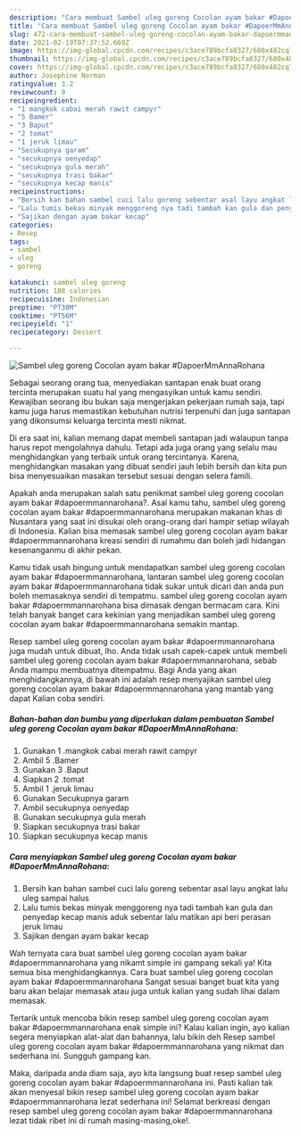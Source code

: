 ```yaml
---
description: "Cara membuat Sambel uleg goreng Cocolan ayam bakar #DapoerMmAnnaRohana Sederhana dan Mudah Dibuat"
title: "Cara membuat Sambel uleg goreng Cocolan ayam bakar #DapoerMmAnnaRohana Sederhana dan Mudah Dibuat"
slug: 472-cara-membuat-sambel-uleg-goreng-cocolan-ayam-bakar-dapoermmannarohana-sederhana-dan-mudah-dibuat
date: 2021-02-19T07:37:52.669Z
image: https://img-global.cpcdn.com/recipes/c3ace789bcfa8327/680x482cq70/sambel-uleg-goreng-cocolan-ayam-bakar-dapoermmannarohana-foto-resep-utama.jpg
thumbnail: https://img-global.cpcdn.com/recipes/c3ace789bcfa8327/680x482cq70/sambel-uleg-goreng-cocolan-ayam-bakar-dapoermmannarohana-foto-resep-utama.jpg
cover: https://img-global.cpcdn.com/recipes/c3ace789bcfa8327/680x482cq70/sambel-uleg-goreng-cocolan-ayam-bakar-dapoermmannarohana-foto-resep-utama.jpg
author: Josephine Norman
ratingvalue: 3.2
reviewcount: 9
recipeingredient:
- "1 mangkok cabai merah rawit campyr"
- "5 Bamer"
- "3 Baput"
- "2 tomat"
- "1 jeruk limau"
- "Secukupnya garam"
- "secukupnya oenyedap"
- "secukupnya gula merah"
- "secukupnya trasi bakar"
- "secukupnya kecap manis"
recipeinstructions:
- "Bersih kan bahan sambel cuci lalu goreng sebentar asal layu angkat lalu uleg sampai halus"
- "Lalu tumis bekas minyak menggoreng nya tadi tambah kan gula dan penyedap kecap manis aduk sebentar lalu matikan api beri perasan jeruk limau"
- "Sajikan dengan ayam bakar kecap"
categories:
- Resep
tags:
- sambel
- uleg
- goreng

katakunci: sambel uleg goreng 
nutrition: 188 calories
recipecuisine: Indonesian
preptime: "PT30M"
cooktime: "PT56M"
recipeyield: "1"
recipecategory: Dessert

---
```



![Sambel uleg goreng Cocolan ayam bakar #DapoerMmAnnaRohana](https://img-global.cpcdn.com/recipes/c3ace789bcfa8327/680x482cq70/sambel-uleg-goreng-cocolan-ayam-bakar-dapoermmannarohana-foto-resep-utama.jpg)

Sebagai seorang orang tua, menyediakan santapan enak buat orang tercinta merupakan suatu hal yang mengasyikan untuk kamu sendiri. Kewajiban seorang ibu bukan saja mengerjakan pekerjaan rumah saja, tapi kamu juga harus memastikan kebutuhan nutrisi terpenuhi dan juga santapan yang dikonsumsi keluarga tercinta mesti nikmat.

Di era  saat ini, kalian memang dapat membeli santapan jadi walaupun tanpa harus repot mengolahnya dahulu. Tetapi ada juga orang yang selalu mau menghidangkan yang terbaik untuk orang tercintanya. Karena, menghidangkan masakan yang dibuat sendiri jauh lebih bersih dan kita pun bisa menyesuaikan masakan tersebut sesuai dengan selera famili. 



Apakah anda merupakan salah satu penikmat sambel uleg goreng cocolan ayam bakar #dapoermmannarohana?. Asal kamu tahu, sambel uleg goreng cocolan ayam bakar #dapoermmannarohana merupakan makanan khas di Nusantara yang saat ini disukai oleh orang-orang dari hampir setiap wilayah di Indonesia. Kalian bisa memasak sambel uleg goreng cocolan ayam bakar #dapoermmannarohana kreasi sendiri di rumahmu dan boleh jadi hidangan kesenanganmu di akhir pekan.

Kamu tidak usah bingung untuk mendapatkan sambel uleg goreng cocolan ayam bakar #dapoermmannarohana, lantaran sambel uleg goreng cocolan ayam bakar #dapoermmannarohana tidak sukar untuk dicari dan anda pun boleh memasaknya sendiri di tempatmu. sambel uleg goreng cocolan ayam bakar #dapoermmannarohana bisa dimasak dengan bermacam cara. Kini telah banyak banget cara kekinian yang menjadikan sambel uleg goreng cocolan ayam bakar #dapoermmannarohana semakin mantap.

Resep sambel uleg goreng cocolan ayam bakar #dapoermmannarohana juga mudah untuk dibuat, lho. Anda tidak usah capek-capek untuk membeli sambel uleg goreng cocolan ayam bakar #dapoermmannarohana, sebab Anda mampu membuatnya ditempatmu. Bagi Anda yang akan menghidangkannya, di bawah ini adalah resep menyajikan sambel uleg goreng cocolan ayam bakar #dapoermmannarohana yang mantab yang dapat Kalian coba sendiri.

<!--inarticleads1-->

##### Bahan-bahan dan bumbu yang diperlukan dalam pembuatan Sambel uleg goreng Cocolan ayam bakar #DapoerMmAnnaRohana:

1. Gunakan 1 .mangkok cabai merah rawit campyr
1. Ambil 5 .Bamer
1. Gunakan 3 .Baput
1. Siapkan 2 .tomat
1. Ambil 1 .jeruk limau
1. Gunakan Secukupnya garam
1. Ambil secukupnya oenyedap
1. Gunakan secukupnya gula merah
1. Siapkan secukupnya trasi bakar
1. Siapkan secukupnya kecap manis




<!--inarticleads2-->

##### Cara menyiapkan Sambel uleg goreng Cocolan ayam bakar #DapoerMmAnnaRohana:

1. Bersih kan bahan sambel cuci lalu goreng sebentar asal layu angkat lalu uleg sampai halus
1. Lalu tumis bekas minyak menggoreng nya tadi tambah kan gula dan penyedap kecap manis aduk sebentar lalu matikan api beri perasan jeruk limau
1. Sajikan dengan ayam bakar kecap




Wah ternyata cara buat sambel uleg goreng cocolan ayam bakar #dapoermmannarohana yang nikamt simple ini gampang sekali ya! Kita semua bisa menghidangkannya. Cara buat sambel uleg goreng cocolan ayam bakar #dapoermmannarohana Sangat sesuai banget buat kita yang baru akan belajar memasak atau juga untuk kalian yang sudah lihai dalam memasak.

Tertarik untuk mencoba bikin resep sambel uleg goreng cocolan ayam bakar #dapoermmannarohana enak simple ini? Kalau kalian ingin, ayo kalian segera menyiapkan alat-alat dan bahannya, lalu bikin deh Resep sambel uleg goreng cocolan ayam bakar #dapoermmannarohana yang nikmat dan sederhana ini. Sungguh gampang kan. 

Maka, daripada anda diam saja, ayo kita langsung buat resep sambel uleg goreng cocolan ayam bakar #dapoermmannarohana ini. Pasti kalian tak akan menyesal bikin resep sambel uleg goreng cocolan ayam bakar #dapoermmannarohana lezat sederhana ini! Selamat berkreasi dengan resep sambel uleg goreng cocolan ayam bakar #dapoermmannarohana lezat tidak ribet ini di rumah masing-masing,oke!.

